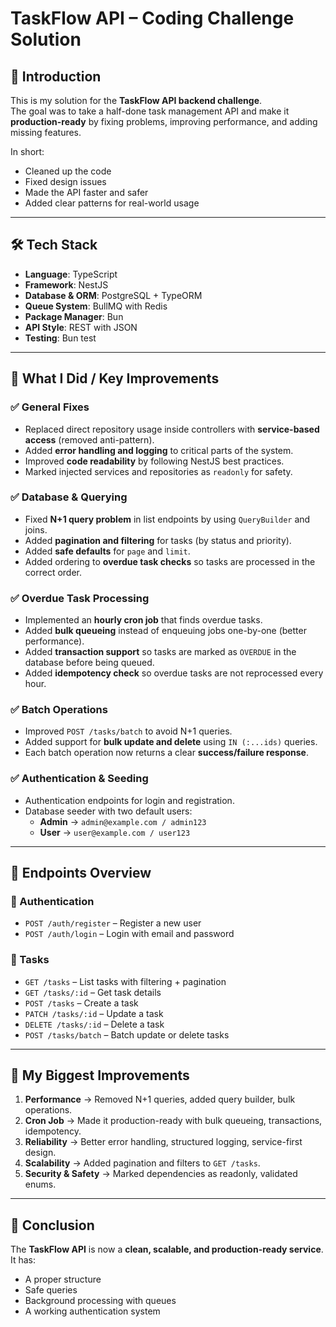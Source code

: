 # TaskFlow API – Coding Challenge Solution

## 🌟 Introduction
This is my solution for the **TaskFlow API backend challenge**.  
The goal was to take a half-done task management API and make it **production-ready** by fixing problems, improving performance, and adding missing features.

In short:
- Cleaned up the code  
- Fixed design issues  
- Made the API faster and safer  
- Added clear patterns for real-world usage  

---

## 🛠 Tech Stack
- **Language**: TypeScript  
- **Framework**: NestJS  
- **Database & ORM**: PostgreSQL + TypeORM  
- **Queue System**: BullMQ with Redis  
- **Package Manager**: Bun  
- **API Style**: REST with JSON  
- **Testing**: Bun test  

---

## 🚀 What I Did / Key Improvements

### ✅ General Fixes
- Replaced direct repository usage inside controllers with **service-based access** (removed anti-pattern).  
- Added **error handling and logging** to critical parts of the system.  
- Improved **code readability** by following NestJS best practices.  
- Marked injected services and repositories as `readonly` for safety.  

### ✅ Database & Querying
- Fixed **N+1 query problem** in list endpoints by using `QueryBuilder` and joins.  
- Added **pagination and filtering** for tasks (by status and priority).  
- Added **safe defaults** for `page` and `limit`.  
- Added ordering to **overdue task checks** so tasks are processed in the correct order.  

### ✅ Overdue Task Processing
- Implemented an **hourly cron job** that finds overdue tasks.  
- Added **bulk queueing** instead of enqueuing jobs one-by-one (better performance).  
- Added **transaction support** so tasks are marked as `OVERDUE` in the database before being queued.  
- Added **idempotency check** so overdue tasks are not reprocessed every hour.  

### ✅ Batch Operations
- Improved `POST /tasks/batch` to avoid N+1 queries.  
- Added support for **bulk update and delete** using `IN (:...ids)` queries.  
- Each batch operation now returns a clear **success/failure response**.  

### ✅ Authentication & Seeding
- Authentication endpoints for login and registration.  
- Database seeder with two default users:  
  - **Admin** → `admin@example.com / admin123`  
  - **User** → `user@example.com / user123`  

---

## 📖 Endpoints Overview

### 🔐 Authentication
- `POST /auth/register` – Register a new user  
- `POST /auth/login` – Login with email and password  

### 📌 Tasks
- `GET /tasks` – List tasks with filtering + pagination  
- `GET /tasks/:id` – Get task details  
- `POST /tasks` – Create a task  
- `PATCH /tasks/:id` – Update a task  
- `DELETE /tasks/:id` – Delete a task  
- `POST /tasks/batch` – Batch update or delete tasks  

---

## 🔑 My Biggest Improvements
1. **Performance** → Removed N+1 queries, added query builder, bulk operations.  
2. **Cron Job** → Made it production-ready with bulk queueing, transactions, idempotency.  
3. **Reliability** → Better error handling, structured logging, service-first design.  
4. **Scalability** → Added pagination and filters to `GET /tasks`.  
5. **Security & Safety** → Marked dependencies as readonly, validated enums.  

---

## 🏁 Conclusion
The **TaskFlow API** is now a **clean, scalable, and production-ready service**.  
It has:
- A proper structure  
- Safe queries  
- Background processing with queues  
- A working authentication system  


